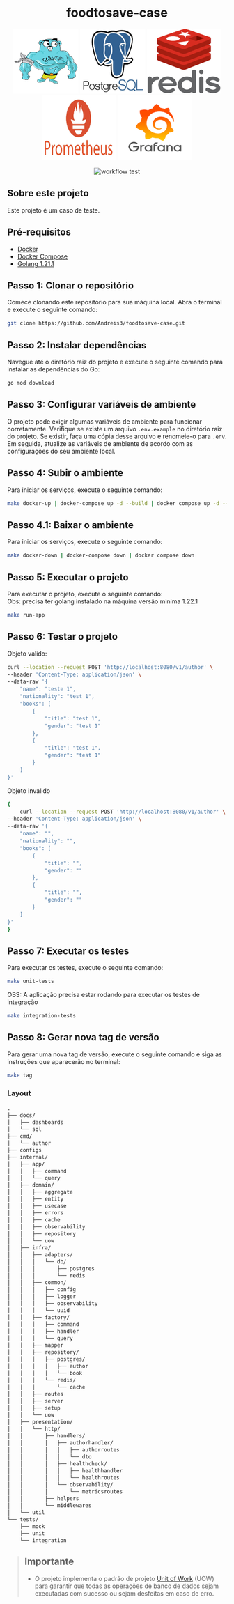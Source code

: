 

<h1 align="center">foodtosave-case</h1>

<p align="center">
	<img src="docs/images/golang.jpg" width="150" height="150"/>
	<img src="docs/images/postgres.jpg" width="150" height="150"/>
	<img src="docs/images/redis.png" width="170" height="150"/>
	<img src="docs/images/prometheus.png" width="170" height="150">
	<img src="docs/images/grafana.png" width="170" height="150">
</p>
<p align="center">
  <img src="https://github.com/Andreis3/foodtosave-case/actions/workflows/golang-build-test.yaml/badge.svg" alt="workflow test">
</p>

## Sobre este projeto

Este projeto é um caso de teste.

## Pré-requisitos
- [Docker](https://docs.docker.com/install/)
- [Docker Compose](https://docs.docker.com/compose/install/)
- [Golang 1.21.1](https://golang.org/doc/install)

## Passo 1: Clonar o repositório

Comece clonando este repositório para sua máquina local. Abra o terminal e execute o seguinte comando:

```bash
git clone https://github.com/Andreis3/foodtosave-case.git
```

## Passo 2: Instalar dependências

Navegue até o diretório raiz do projeto e execute o seguinte comando para instalar as dependências do Go:

```bash
go mod download
```

## Passo 3: Configurar variáveis de ambiente

O projeto pode exigir algumas variáveis de ambiente para funcionar corretamente. Verifique se existe um arquivo `.env.example` no diretório raiz do projeto. Se existir, faça uma cópia desse arquivo e renomeie-o para `.env`. Em seguida, atualize as variáveis de ambiente de acordo com as configurações do seu ambiente local.


## Passo 4: Subir o ambiente

Para iniciar os serviços, execute o seguinte comando:

```bash
make docker-up | docker-compose up -d --build | docker compose up -d --build
```

## Passo 4.1: Baixar o ambiente

Para iniciar os serviços, execute o seguinte comando:

```bash
make docker-down | docker-compose down | docker compose down
```

## Passo 5: Executar o projeto

Para executar o projeto, execute o seguinte comando: \
Obs: precisa ter golang instalado na máquina versão minima 1.22.1

```bash
make run-app
```

## Passo 6: Testar o projeto
Objeto valido:

```bash
curl --location --request POST 'http://localhost:8080/v1/author' \
--header 'Content-Type: application/json' \
--data-raw '{
    "name": "teste 1",
    "nationality": "test 1",
    "books": [
        {
            "title": "test 1",
            "gender": "test 1"
        },
        {
            "title": "test 1",
            "gender": "test 1"
        }
    ]
}'
```
Objeto invalido

```bash
{
    curl --location --request POST 'http://localhost:8080/v1/author' \
--header 'Content-Type: application/json' \
--data-raw '{
    "name": "",
    "nationality": "",
    "books": [
        {
            "title": "",
            "gender": ""
        },
        {
            "title": "",
            "gender": ""
        }
    ]
}'
}
```



## Passo 7: Executar os testes

Para executar os testes, execute o seguinte comando:

```bash
make unit-tests
```
OBS: A aplicação precisa estar rodando para executar os testes de integração
```bash
make integration-tests
```

## Passo 8: Gerar nova tag de versão

Para gerar uma nova tag de versão, execute o seguinte comando e siga as instruções que aparecerão no terminal:

```bash
make tag
```

### Layout

```tree
.
├── docs/
│   ├── dashboards
│   └── sql
├── cmd/
│   └── author
├── configs
├── internal/
│   ├── app/
│   │   ├── command
│   │   └── query
│   ├── domain/
│   │   ├── aggregate
│   │   ├── entity      
│   │   ├── usecase
│   │   ├── errors
│   │   ├── cache
│   │   ├── observability
│   │   ├── repository
│   │   └── uow
│   ├── infra/
│   │   ├── adapters/
│   │   │   └── db/
│   │   │       ├── postgres
│   │   │       └── redis
│   │   ├── common/
│   │   │   ├── config
│   │   │   ├── logger
│   │   │   ├── observability
│   │   │   └── uuid
│   │   ├── factory/
│   │   │   ├── command
│   │   │   ├── handler
│   │   │   └── query
│   │   ├── mapper
│   │   ├── repository/
│   │   │   ├── postgres/
│   │   │   │   ├── author
│   │   │   │   └── book
│   │   │   └── redis/
│   │   │       └── cache
│   │   ├── routes
│   │   ├── server
│   │   ├── setup
│   │   └── uow
│   ├── presentation/
│   │   └── http/
│   │       ├── handlers/
│   │       │   ├── authorhandler/
│   │       │   │   ├── authorroutes
│   │       │   │   └── dto
│   │       │   ├── healthcheck/
│   │       │   │   ├── healthhandler
│   │       │   │   └── healthroutes
│   │       │   └── observability/
│   │       │       └── metricsroutes
│   │       ├── helpers
│   │       └── middlewares
│   └── util
└── tests/
    ├── mock
    ├── unit
    └── integration
```




> ## Importante
> * O projeto implementa o padrão de projeto [Unit of Work](https://martinfowler.com/eaaCatalog/unitOfWork.html#:~:text=A%20Unit%20of%20Work%20keeps,a%20result%20of%20your%20work.) (UOW) para garantir que todas as operações de banco de dados sejam executadas com sucesso ou sejam desfeitas em caso de erro.
